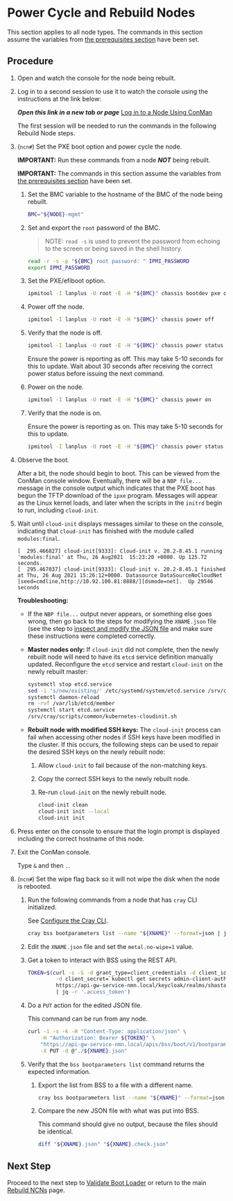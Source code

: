 # Power Cycle and Rebuild Nodes

This section applies to all node types. The commands in this section assume the variables from [the prerequisites section](Rebuild_NCNs.md#Prerequisites) have been set.

## Procedure

1. Open and watch the console for the node being rebuilt.

1. Log in to a second session to use it to watch the console using the instructions at the link below:

   ***Open this link in a new tab or page*** [Log in to a Node Using ConMan](../../conman/Log_in_to_a_Node_Using_ConMan.md)

   The first session will be needed to run the commands in the following Rebuild Node steps.

1. (`ncn#`) Set the PXE boot option and power cycle the node.

    **IMPORTANT:** Run these commands from a node ***NOT*** being rebuilt.

    **IMPORTANT:** The commands in this section assume the variables from [the prerequisites section](Rebuild_NCNs.md#Prerequisites) have been set.

    1. Set the BMC variable to the hostname of the BMC of the node being rebuilt.

        ```bash
        BMC="${NODE}-mgmt"
        ```

    1. Set and export the `root` password of the BMC.

        > NOTE: `read -s` is used to prevent the password from echoing to the screen or
        > being saved in the shell history.

        ```bash
        read -r -s -p "${BMC} root password: " IPMI_PASSWORD
        export IPMI_PASSWORD
        ```

    1. Set the PXE/efiboot option.

        ```bash
        ipmitool -I lanplus -U root -E -H "${BMC}" chassis bootdev pxe options=efiboot
        ```

    1. Power off the node.

        ```bash
        ipmitool -I lanplus -U root -E -H "${BMC}" chassis power off
        ```

    1. Verify that the node is off.

        ```bash
        ipmitool -I lanplus -U root -E -H "${BMC}" chassis power status
        ```

        Ensure the power is reporting as off. This may take 5-10 seconds for this to update. Wait about 30 seconds after receiving the correct power status before issuing the next command.

    1. Power on the node.

        ```bash
        ipmitool -I lanplus -U root -E -H "${BMC}" chassis power on
        ```

    1. Verify that the node is on.

       Ensure the power is reporting as on. This may take 5-10 seconds for this to update.

       ```bash
       ipmitool -I lanplus -U root -E -H "${BMC}" chassis power status
       ```

1. Observe the boot.

   After a bit, the node should begin to boot. This can be viewed from the ConMan console window. Eventually, there will be a `NBP file...` message in the console output which indicates that the
   PXE boot has begun the TFTP download of the `ipxe` program. Messages will appear as the Linux kernel loads, and later when the scripts in the `initrd` begin to run, including `cloud-init`.

1. Wait until `cloud-init` displays messages similar to these on the console, indicating that `cloud-init` has finished with the module called `modules:final`.

   ```text
   [  295.466827] cloud-init[9333]: Cloud-init v. 20.2-8.45.1 running 'modules:final' at Thu, 26 Aug2021  15:23:20 +0000. Up 125.72 seconds.
   [  295.467037] cloud-init[9333]: Cloud-init v. 20.2-8.45.1 finished at Thu, 26 Aug 2021 15:26:12+0000. Datasource DataSourceNoCloudNet [seed=cmdline,http://10.92.100.81:8888/][dsmode=net].  Up 29546 seconds
   ```

   **Troubleshooting:**

   * If the `NBP file...` output never appears, or something else goes wrong, then go back to the steps for modifying the `XNAME.json` file (see the step to
     [inspect and modify the JSON file](Identify_Nodes_and_Update_Metadata.md#procedure) and make sure these instructions were completed correctly.

   * **Master nodes only:** If `cloud-init` did not complete, then the newly rebuilt node will need to have its `etcd` service definition manually updated. Reconfigure the `etcd` service and
     restart `cloud-init` on the newly rebuilt master:

      ```bash
      systemctl stop etcd.service
      sed -i 's/new/existing/' /etc/systemd/system/etcd.service /srv/cray/resources/common/etcd/etcd.service
      systemctl daemon-reload
      rm -rvf /var/lib/etcd/member
      systemctl start etcd.service
      /srv/cray/scripts/common/kubernetes-cloudinit.sh
      ```

   * **Rebuilt node with modified SSH keys:** The `cloud-init` process can fail when accessing other nodes if SSH keys have been modified in the cluster. If this occurs, the following steps can be used to repair the desired SSH keys on the newly rebuilt node:

      1. Allow `cloud-init` to fail because of the non-matching keys.
      1. Copy the correct SSH keys to the newly rebuilt node.
      1. Re-run `cloud-init` on the newly rebuilt node.

         ```bash
         cloud-init clean
         cloud-init init --local
         cloud-init init
         ```

1. Press enter on the console to ensure that the login prompt is displayed including the correct hostname of this node.

1. Exit the ConMan console.

   Type `&` and then `.`.

1. (`ncn#`) Set the wipe flag back so it will not wipe the disk when the node is rebooted.

   1. Run the following commands from a node that has `cray` CLI initialized.

      See [Configure the Cray CLI](../../configure_cray_cli.md).

       ```bash
       cray bss bootparameters list --name "${XNAME}" --format=json | jq .[] > "${XNAME}.json"
       ```

   1. Edit the `XNAME.json` file and set the `metal.no-wipe=1` value.

   1. Get a token to interact with BSS using the REST API.

       ```bash
       TOKEN=$(curl -s -S -d grant_type=client_credentials -d client_id=admin-client \
                -d client_secret=`kubectl get secrets admin-client-auth -o jsonpath='{.data.client-secret}' | base64 -d` \
                https://api-gw-service-nmn.local/keycloak/realms/shasta/protocol/openid-connect/token \
                | jq -r '.access_token')
       ```

   1. Do a `PUT` action for the edited JSON file.

      This command can be run from any node.

       ```bash
       curl -i -s -k -H "Content-Type: application/json" \
           -H "Authorization: Bearer ${TOKEN}" \
           "https://api-gw-service-nmn.local/apis/bss/boot/v1/bootparameters" \
           -X PUT -d @"./${XNAME}.json"
       ```

   1. Verify that the `bss bootparameters list` command returns the expected information.

      1. Export the list from BSS to a file with a different name.

         ```bash
         cray bss bootparameters list --name "${XNAME}" --format=json |jq .[]> "${XNAME}.check.json"
         ```

      1. Compare the new JSON file with what was put into BSS.

         This command should give no output, because the files should be identical.

         ```bash
         diff "${XNAME}.json" "${XNAME}.check.json"
         ```

## Next Step

Proceed to the next step to [Validate Boot Loader](Validate_Boot_Loader.md) or return to the main [Rebuild NCNs](Rebuild_NCNs.md) page.
